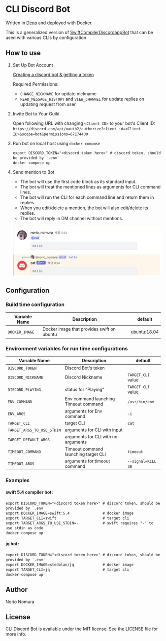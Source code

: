 # CLI Discord Bot

Written in [Deno](https://deno.land) and deployed with Docker.

This is a generalized version of [SwiftCompilerDiscordappBot](https://github.com/norio-nomura/SwiftCompilerDiscordappBot) that can be used with various CLIs by configuration.

## How to use

1. Set Up Bot Account

   [Creating a discord bot & getting a token](https://github.com/reactiflux/discord-irc/wiki/Creating-a-discord-bot-&-getting-a-token)

   Required Permissions:

   - `CHANGE_NICKNAME` for update nickname
   - `READ_MESSAGE_HISTORY` and `VIEW_CHANNEL` for update replies on updating
     request from user

2. Invite Bot to Your Guild

   Open following URL with changing `<Client ID>` to your bot's Client ID:
   `https://discord.com/api/oauth2/authorize?client_id=<Client ID>&scope=bot&permissions=67174400`

3. Run bot on local host using `docker compose`
   ```terminal.sh-session
   export DISCORD_TOKEN="<discord token here>" # discord token, should be provided by `.env`
   docker compose up
   ```

4. Send mention to Bot

   - The bot will use the first code block as its standard input.
   - The bot will treat the mentioned lines as arguments for CLI command lines.
   - The bot will run the CLI for each command line and return them in replies.
   - When you edit/delete a mention, the bot will also edit/delete its replies.
   - The bot will reply in DM channel without mentions.

   ![screenshot](screenshot.png)

## Configuration

### Build time configuration

| Variable Name  | Description                                | default      |
| -------------- | ------------------------------------------ | ------------ |
| `DOCKER_IMAGE` | Docker image that provides swift on ubuntu | ubuntu:18.04 |

### Environment variables for run time configurations

| Variable Name              | Description                           | default            |
| -------------------------- | ------------------------------------- | ------------------ |
| `DISCORD_TOKEN`            | Discord Bot's token                   |                    |
| `DISCORD_NICKNAME`         | Discord Nickname                      | `TARGET_CLI` value |
| `DISCORD_PLAYING`          | status for "Playing"                  | `TARGET_CLI` value |
| `ENV_COMMAND`              | Env command launching Timeout command | `/usr/bin/env`     |
| `ENV_ARGS`                 | arguments for Env command             | `-i`               |
| `TARGET_CLI`               | target CLI                            | `cat`              |
| `TARGET_ARGS_TO_USE_STDIN` | arguments for CLI with input          |                    |
| `TARGET_DEFAULT_ARGS`      | arguments for CLI with no arguments   |                    |
| `TIMEOUT_COMMAND`          | Timeout command launching target CLI  | `timeout`          |
| `TIMEOUT_ARGS`             | arguments for timeout command         | `--signal=KILL 30` |

### Examples

#### swift 5.4 compiler bot:

```terminal.sh-session
export DISCORD_TOKEN="<discord token here>" # discord token, should be provided by `.env`
export DOCKER_IMAGE=swift:5.4               # docker image
export TARGET_CLI=swift                     # target cli
export TARGET_ARGS_TO_USE_STDIN=-           # swift requires "-" to use stdin as code
docker compose up
```

#### jq bot:

```terminal.sh-session
export DISCORD_TOKEN="<discord token here>" # discord token, should be provided by `.env`
export DOCKER_IMAGE=stedolan/jq             # docker image
export TARGET_CLI=jq                        # target cli
docker-compose up
```

## Author

Norio Nomura

## License

CLI Discord Bot is available under the MIT license. See the LICENSE file for
more info.
